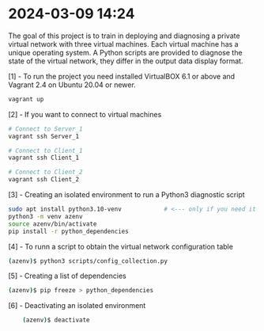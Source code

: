 2024-03-09  14:24
=================

The goal of this project is to train in deploying and diagnosing a private virtual network with three virtual machines. Each virtual machine has a unique operating system. A Python scripts are provided to diagnose the state of the virtual network, they differ in the output data display format.


[1] - To run the project you need installed VirtualBOX 6.1 or above and Vagrant 2.4 on Ubuntu 20.04 or newer.

```bash
vagrant up
```

[2] - If you want to connect to virtual machines
```bash
# Connect to Server_1
vagrant ssh Server_1
```
```bash
# Connect to Client_1
vagrant ssh Client_1
```
```bash
# Connect to Client_2
vagrant ssh Client_2
```

[3] - Creating an isolated environment to run a Python3 diagnostic script
```bash
sudo apt install python3.10-venv            # <--- only if you need it
python3 -m venv azenv
source azenv/bin/activate
pip install -r python_dependencies
```

[4] - To runn a script to obtain the virtual network configuration table
```bash
(azenv)$ python3 scripts/config_collection.py
```

[5] - Creating a list of dependencies
```bash
(azenv)$ pip freeze > python_dependencies
```


[6] - Deactivating an isolated environment
```bash
    (azenv)$ deactivate
```